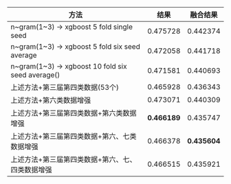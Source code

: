 |  方法|结果  |  融合结果  |
|--|--|--|
| n\~gram(1~3) -> xgboost 5 fold single seed| 0.475728   | 0.442374|
|n\~gram(1~3) -> xgboost 5 fold six seed average|0.472058|0.441718   |
|n\~gram(1~3) -> xgboost 10 fold six seed average()|0.471581  |0.440693 |
|上述方法+第三届第四类数据(53个)|0.465928  |0.436343  |
|上述方法+第六类数据增强|0.473071  |0.440309  |
|上述方法+第三届第四类数据+第六类数据增强|**0.466189**   |0.435747 |
|上述方法+第三届第四类数据+第六、七类数据增强|0.466378  |**0.435604** |
|上述方法+第三届第四类数据+第六、七、四类数据增强|0.466515     |0.435921 |